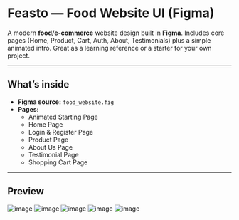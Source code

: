 # Feasto — Food Website UI (Figma)

A modern **food/e-commerce** website design built in **Figma**. Includes core pages (Home, Product, Cart, Auth, About, Testimonials) plus a simple animated intro. Great as a learning reference or a starter for your own project.

---

## What’s inside

- **Figma source:** `food_website.fig`
- **Pages:**
  - Animated Starting Page
  - Home Page
  - Login & Register Page
  - Product Page
  - About Us Page
  - Testimonial Page
  - Shopping Cart Page

---

## Preview
![image](https://github.com/user-attachments/assets/e3f86d14-0c44-4666-a55b-21cb9ca8b8c1)
![image](https://github.com/user-attachments/assets/e8366251-911b-432b-ab32-6845bc875c0e)
![image](https://github.com/user-attachments/assets/38023ef1-0c53-47e0-b3ff-c9d5c434c74b)
![image](https://github.com/user-attachments/assets/2a335e5c-458b-4d2e-b2f8-b14536b0ce23)
![image](https://github.com/user-attachments/assets/479b8a51-f8a1-4e82-b10f-157c58db08c4)
